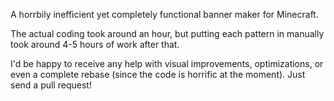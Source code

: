 A horrbily inefficient yet completely functional banner maker for Minecraft.

The actual coding took around an hour, but putting each pattern in manually took around 4-5 hours of work after that.

I'd be happy to receive any help with visual improvements, optimizations, or even a complete rebase (since the code is horrific at the moment).  Just send a pull request!
